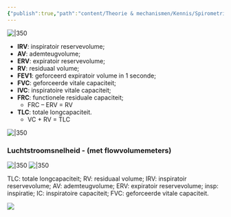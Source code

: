 ```yaml
---
{"publish":true,"path":"content/Theorie & mechanismen/Kennis/Spirometrie.md","permalink":"/content/theorie-and-mechanismen/kennis/spirometrie/"}
---
```


![|350](https://i.imgur.com/HAy5LyF.png)

- **IRV**: inspiratoir reservevolume; 
- **AV**: ademteugvolume; 
- **ERV**: expiratoir reservevolume; 
- **RV**: residuaal volume; 
- **FEV1**: geforceerd expiratoir volume in 1 seconde; 
- **FVC**: geforceerde vitale capaciteit; 
- **IVC**: inspiratoire vitale capaciteit; 
- **FRC**: functionele residuale capaciteit; 
	- FRC – ERV = RV
- **TLC**: totale longcapaciteit.
	- VC + RV = TLC

![|350](https://i.imgur.com/Ozb1vPF.png)


### Luchtstroomsnelheid - (met flowvolumemeters)
![|350](https://i.imgur.com/KTC6bzn.png)
![|350](https://i.imgur.com/yjsmvBJ.png)


TLC: totale longcapaciteit; RV: residuaal volume; IRV: inspiratoir reservevolume; AV: ademteugvolume; ERV: expiratoir reservevolume; insp: inspiratie; IC: inspiratoire capaciteit; FVC: geforceerde vitale capaciteit.

![](https://i.imgur.com/9HBAV6z.png)
